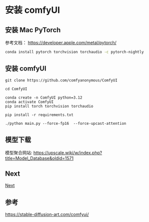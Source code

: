 # 安装 comfyUI 


## 安装 Mac PyTorch


参考文档： https://developer.apple.com/metal/pytorch/


```bash
conda install pytorch torchvision torchaudio -c pytorch-nightly
```

## 安装 comfyUI 


```
git clone https://github.com/comfyanonymous/ComfyUI

cd ComfyUI

conda create -n ComfyUI python=3.12
conda activate ComfyUI
pip install torch torchvision torchaudio

pip install -r requirements.txt

./python main.py --force-fp16  --force-upcast-attention
```

## 模型下载

模型聚合网站: https://upscale.wiki/w/index.php?title=Model_Database&oldid=1571


## Next 

[Next](../02.basics/readme.md)


## 参考

https://stable-diffusion-art.com/comfyui/
